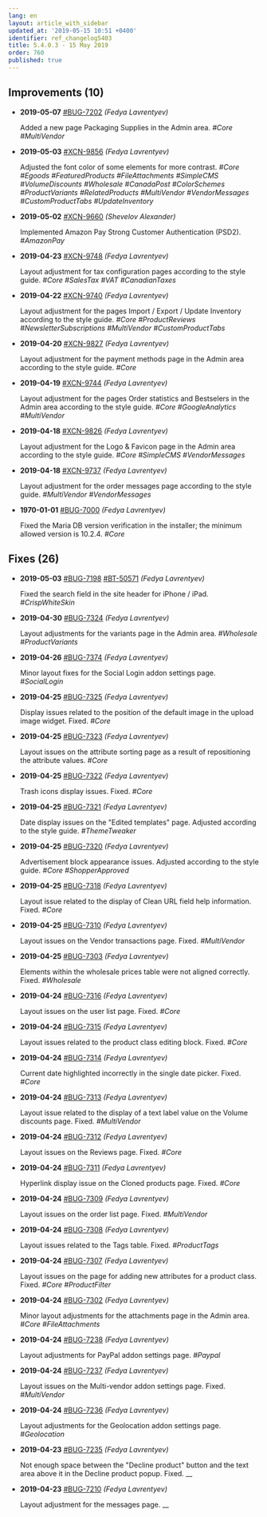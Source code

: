 ```yaml
---
lang: en
layout: article_with_sidebar
updated_at: '2019-05-15 10:51 +0400'
identifier: ref_changelog5403
title: 5.4.0.3 - 15 May 2019
order: 760
published: true
---
```

## Improvements (10)
* **2019-05-07** [#BUG-7202](https://xcn.myjetbrains.com/youtrack/issue/BUG-7202) _(Fedya Lavrentyev)_

  Added a new page Packaging Supplies in the Admin area. _#Core #MultiVendor_

* **2019-05-03** [#XCN-9856](https://xcn.myjetbrains.com/youtrack/issue/XCN-9856) _(Fedya Lavrentyev)_

  Adjusted the font color of some elements for more contrast. _#Core #Egoods #FeaturedProducts #FileAttachments #SimpleCMS #VolumeDiscounts #Wholesale #CanadaPost #ColorSchemes #ProductVariants #RelatedProducts #MultiVendor #VendorMessages #CustomProductTabs #UpdateInventory_

* **2019-05-02** [#XCN-9660](https://xcn.myjetbrains.com/youtrack/issue/XCN-9660) _(Shevelov Alexander)_

  Implemented Amazon Pay Strong Customer Authentication (PSD2). _#AmazonPay_

* **2019-04-23** [#XCN-9748](https://xcn.myjetbrains.com/youtrack/issue/XCN-9748) _(Fedya Lavrentyev)_

  Layout adjustment for tax configuration pages according to the style guide. _#Core #SalesTax #VAT #CanadianTaxes_

* **2019-04-22** [#XCN-9740](https://xcn.myjetbrains.com/youtrack/issue/XCN-9740) _(Fedya Lavrentyev)_

  Layout adjustment for the pages Import / Export / Update Inventory according to the style guide. _#Core #ProductReviews #NewsletterSubscriptions #MultiVendor #CustomProductTabs_

* **2019-04-20** [#XCN-9827](https://xcn.myjetbrains.com/youtrack/issue/XCN-9827) _(Fedya Lavrentyev)_

  Layout adjustment for the payment methods page in the Admin area according to the style guide. _#Core_

* **2019-04-19** [#XCN-9744](https://xcn.myjetbrains.com/youtrack/issue/XCN-9744) _(Fedya Lavrentyev)_

  Layout adjustment for the pages Order statistics and Bestselers in the Admin area  according to the style guide. _#Core #GoogleAnalytics #MultiVendor_

* **2019-04-18** [#XCN-9826](https://xcn.myjetbrains.com/youtrack/issue/XCN-9826) _(Fedya Lavrentyev)_

  Layout adjustment for the Logo & Favicon page in the Admin area according to the style guide. _#Core #SimpleCMS #VendorMessages_

* **2019-04-18** [#XCN-9737](https://xcn.myjetbrains.com/youtrack/issue/XCN-9737) _(Fedya Lavrentyev)_

  Layout adjustment for the order messages page according to the style guide. _#MultiVendor #VendorMessages_

* **1970-01-01** [#BUG-7000](https://xcn.myjetbrains.com/youtrack/issue/BUG-7000) _(Fedya Lavrentyev)_

  Fixed the Maria DB version verification in the installer; the minimum allowed version is 10.2.4. _#Core_


## Fixes (26)
* **2019-05-03** [#BUG-7198](https://xcn.myjetbrains.com/youtrack/issue/BUG-7198) [#BT-50571](https://bt.x-cart.com/view.php?id=50571) _(Fedya Lavrentyev)_

  Fixed the search field in the site header for iPhone / iPad. _#CrispWhiteSkin_

* **2019-04-30** [#BUG-7324](https://xcn.myjetbrains.com/youtrack/issue/BUG-7324) _(Fedya Lavrentyev)_

  Layout adjustments for the variants page in the Admin area. _#Wholesale #ProductVariants_

* **2019-04-26** [#BUG-7374](https://xcn.myjetbrains.com/youtrack/issue/BUG-7374) _(Fedya Lavrentyev)_

  Minor layout fixes for the Social Login addon settings page. _#SocialLogin_

* **2019-04-25** [#BUG-7325](https://xcn.myjetbrains.com/youtrack/issue/BUG-7325) _(Fedya Lavrentyev)_

  Display issues related to the position of the default image in the upload image widget. Fixed. _#Core_

* **2019-04-25** [#BUG-7323](https://xcn.myjetbrains.com/youtrack/issue/BUG-7323) _(Fedya Lavrentyev)_

  Layout issues on the attribute sorting page as a result of repositioning the attribute values. _#Core_

* **2019-04-25** [#BUG-7322](https://xcn.myjetbrains.com/youtrack/issue/BUG-7322) _(Fedya Lavrentyev)_

  Trash icons display issues. Fixed. _#Core_

* **2019-04-25** [#BUG-7321](https://xcn.myjetbrains.com/youtrack/issue/BUG-7321) _(Fedya Lavrentyev)_

  Date display issues on the "Edited templates" page. Adjusted according to the style guide. _#ThemeTweaker_

* **2019-04-25** [#BUG-7320](https://xcn.myjetbrains.com/youtrack/issue/BUG-7320) _(Fedya Lavrentyev)_

  Advertisement block appearance issues. Adjusted according to the style guide. _#Core #ShopperApproved_

* **2019-04-25** [#BUG-7318](https://xcn.myjetbrains.com/youtrack/issue/BUG-7318) _(Fedya Lavrentyev)_

  Layout issue related to the display of Clean URL field help information. Fixed. _#Core_

* **2019-04-25** [#BUG-7310](https://xcn.myjetbrains.com/youtrack/issue/BUG-7310) _(Fedya Lavrentyev)_

  Layout issues on the Vendor transactions page. Fixed. _#MultiVendor_

* **2019-04-25** [#BUG-7303](https://xcn.myjetbrains.com/youtrack/issue/BUG-7303) _(Fedya Lavrentyev)_

  Elements within the wholesale prices table were not aligned correctly. Fixed. _#Wholesale_

* **2019-04-24** [#BUG-7316](https://xcn.myjetbrains.com/youtrack/issue/BUG-7316) _(Fedya Lavrentyev)_

  Layout issues on the user list page. Fixed. _#Core_

* **2019-04-24** [#BUG-7315](https://xcn.myjetbrains.com/youtrack/issue/BUG-7315) _(Fedya Lavrentyev)_

  Layout issues related to the product class editing block. Fixed. _#Core_

* **2019-04-24** [#BUG-7314](https://xcn.myjetbrains.com/youtrack/issue/BUG-7314) _(Fedya Lavrentyev)_

  Current date highlighted incorrectly in the single date picker. Fixed. _#Core_

* **2019-04-24** [#BUG-7313](https://xcn.myjetbrains.com/youtrack/issue/BUG-7313) _(Fedya Lavrentyev)_

  Layout issue related to the display of a text label value on the Volume discounts page. Fixed. _#MultiVendor_

* **2019-04-24** [#BUG-7312](https://xcn.myjetbrains.com/youtrack/issue/BUG-7312) _(Fedya Lavrentyev)_

  Layout issues on the Reviews page. Fixed. _#Core_

* **2019-04-24** [#BUG-7311](https://xcn.myjetbrains.com/youtrack/issue/BUG-7311) _(Fedya Lavrentyev)_

  Hyperlink display issue on the Cloned products page. Fixed. _#Core_

* **2019-04-24** [#BUG-7309](https://xcn.myjetbrains.com/youtrack/issue/BUG-7309) _(Fedya Lavrentyev)_

  Layout issues on the order list page. Fixed. _#MultiVendor_

* **2019-04-24** [#BUG-7308](https://xcn.myjetbrains.com/youtrack/issue/BUG-7308) _(Fedya Lavrentyev)_

  Layout issues related to the Tags table. Fixed. _#ProductTags_

* **2019-04-24** [#BUG-7307](https://xcn.myjetbrains.com/youtrack/issue/BUG-7307) _(Fedya Lavrentyev)_

  Layout issues on the page for adding new attributes for a product class. Fixed. _#Core #ProductFilter_

* **2019-04-24** [#BUG-7302](https://xcn.myjetbrains.com/youtrack/issue/BUG-7302) _(Fedya Lavrentyev)_

  Minor layout adjustments for the attachments page in the Admin area. _#Core #FileAttachments_

* **2019-04-24** [#BUG-7238](https://xcn.myjetbrains.com/youtrack/issue/BUG-7238) _(Fedya Lavrentyev)_

  Layout adjustments for PayPal addon settings page. _#Paypal_

* **2019-04-24** [#BUG-7237](https://xcn.myjetbrains.com/youtrack/issue/BUG-7237) _(Fedya Lavrentyev)_

  Layout issues on the Multi-vendor addon settings page. Fixed. _#MultiVendor_

* **2019-04-24** [#BUG-7236](https://xcn.myjetbrains.com/youtrack/issue/BUG-7236) _(Fedya Lavrentyev)_

  Layout adjustments for the Geolocation addon settings page. _#Geolocation_

* **2019-04-23** [#BUG-7235](https://xcn.myjetbrains.com/youtrack/issue/BUG-7235) _(Fedya Lavrentyev)_

  Not enough space between the "Decline product" button and the text area above it in the Decline product popup. Fixed. __

* **2019-04-23** [#BUG-7210](https://xcn.myjetbrains.com/youtrack/issue/BUG-7210) _(Fedya Lavrentyev)_

  Layout adjustment for the messages page. __
